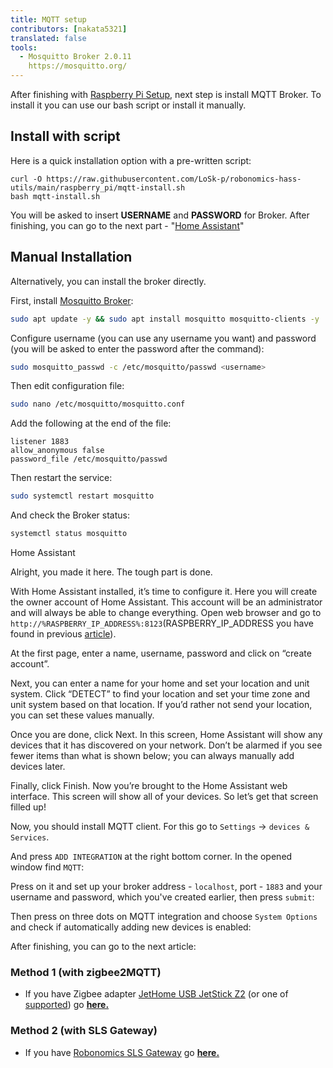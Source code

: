 ```yaml
---
title: MQTT setup
contributors: [nakata5321]
translated: false
tools:
  - Mosquitto Broker 2.0.11
    https://mosquitto.org/
---
```


After finishing with [Raspberry Pi Setup](/docs/raspberry-setup/), next step is install MQTT Broker. To install it you can use our bash script or install it manually.

## Install with script

Here is a quick installation option with a pre-written script:

```shell
curl -O https://raw.githubusercontent.com/LoSk-p/robonomics-hass-utils/main/raspberry_pi/mqtt-install.sh
bash mqtt-install.sh
```

You will be asked to insert **USERNAME** and **PASSWORD** for Broker.
After finishing, you can go to the next part - "[Home Assistant](#home-assistant)"

## Manual Installation

Alternatively, you can install the broker directly.

First, install [Mosquitto Broker](https://mosquitto.org/):

```bash
sudo apt update -y && sudo apt install mosquitto mosquitto-clients -y
```

Configure username (you can use any username you want) and password (you will be asked to enter the password after the command):

```bash
sudo mosquitto_passwd -c /etc/mosquitto/passwd <username>
```

Then edit configuration file:

```bash
sudo nano /etc/mosquitto/mosquitto.conf
```

Add the following at the end of the file:

```
listener 1883
allow_anonymous false
password_file /etc/mosquitto/passwd
```

Then restart the service:

```bash
sudo systemctl restart mosquitto
```

And check the Broker status:

```bash
systemctl status mosquitto
```

<robo-wiki-picture src="home-assistant/mosquitto.jpg" alt="Broker status" />


<robo-wiki-title :type="2" anchor="home-assistant"> 
  Home Assistant
</robo-wiki-title>

Alright, you made it here. The tough part is done.

With Home Assistant installed, it’s time to configure it. Here you will create the owner account of Home Assistant. 
This account will be an administrator and will always be able to change everything. Open web browser and go to `http://%RASPBERRY_IP_ADDRESS%:8123`(RASPBERRY_IP_ADDRESS you have found in previous [article]()).

At the first page, enter a name, username, password and click on “create account”.

<robo-wiki-picture src="home-assistant/username.jpg" alt="create user" />

Next, you can enter a name for your home and set your location and unit system. Click “DETECT” to find your location and set your time zone and unit system based on that location.
If you’d rather not send your location, you can set these values manually.

<robo-wiki-picture src="home-assistant/location.jpg" alt="set location" />

Once you are done, click Next. In this screen, Home Assistant will show any devices that it has discovered on your network.
Don’t be alarmed if you see fewer items than what is shown below; you can always manually add devices later.

<robo-wiki-picture src="home-assistant/add-devices.jpg" alt="additional devices" />

Finally, click Finish. Now you’re brought to the Home Assistant web interface.
This screen will show all of your devices. So let’s get that screen filled up!

Now, you should install MQTT client. For this go to `Settings` -> `devices & Services`.

<robo-wiki-picture src="home-assistant/settings.jpg" alt="settings screen" />

And press `ADD INTEGRATION` at the right bottom corner. In the opened window find `MQTT`:

<robo-wiki-picture src="home-assistant/mqtt.jpg" />

Press on it and set up your broker address - `localhost`, port - `1883` 
and your username and password, which you've created earlier, then press `submit`:

<robo-wiki-picture src="home-assistant/mqtt-setup.jpg" />

Then press on three dots on MQTT integration and choose `System Options` and check if automatically adding new devices is enabled:

<robo-wiki-picture src="home-assistant/add-dev.jpg" />


After finishing, you can go to the next article:

### Method 1 (with zigbee2MQTT)
* If you have Zigbee adapter [JetHome USB JetStick Z2](https://jethome.ru/z2/) (or one of [supported](https://www.zigbee2mqtt.io/information/supported_adapters.html)) go [**here.**](/docs/zigbee2-mqtt/)

### Method 2 (with SLS Gateway)
* If you have [Robonomics SLS Gateway](https://easyeda.com/ludovich88/robonomics_sls_gateway_v01) go [**here.**](/docs/sls-setup/)

